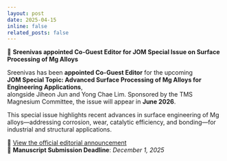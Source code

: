 ```yaml
---
layout: post
date: 2025-04-15
inline: false
related_posts: false
---
```


📝 **Sreenivas appointed Co-Guest Editor for JOM Special Issue on Surface Processing of Mg Alloys**

Sreenivas has been **appointed Co-Guest Editor** for the upcoming  
**JOM Special Topic: Advanced Surface Processing of Mg Alloys for Engineering Applications**,  
alongside Jiheon Jun and Yong Chae Lim. Sponsored by the TMS Magnesium Committee, the issue will appear in **June 2026**.

This special issue highlights recent advances in surface engineering of Mg alloys—addressing corrosion, wear, catalytic efficiency, and bonding—for industrial and structural applications.

🔗 [View the official editorial announcement](https://www.tms.org/portal/portal/Publications/Journals/JOM/JOM_Topic_Details.aspx?topicID=7657)  
📅 **Manuscript Submission Deadline**: *December 1, 2025*
